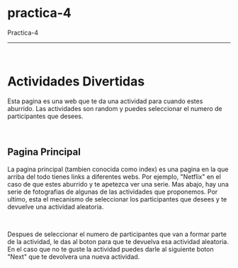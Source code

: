# practica-4
Practica-4
<hr/> <br>
<h1>Actividades Divertidas</h1>
<p>Esta pagina es una web que te da una actividad para cuando estes aburrido. Las actividades son random y puedes seleccionar el numero de participantes que desees. </p>

<br><h2>Pagina Principal </h2>

<p>La pagina principal (tambien conocida como index) es una pagina en la que arriba del todo tienes links a diferentes webs. Por ejemplo, "Netflix" en el caso de que estes aburrido y te apetezca ver una serie. Mas abajo, hay una serie de fotografias de algunas de las actividades que proponemos. Por ultimo, esta el mecanismo de seleccionar los participantes que desees y te devuelve una actividad aleatoria.   </p>

<br>
<p>Despues de seleccionar el numero de participantes que van a formar parte de la actividad, le das al boton para que te devuelva esa actividad aleatoria. En el caso que no te guste la actividad puedes darle al siguiente boton "Next" que te devolvera una nueva actividad.  </p>